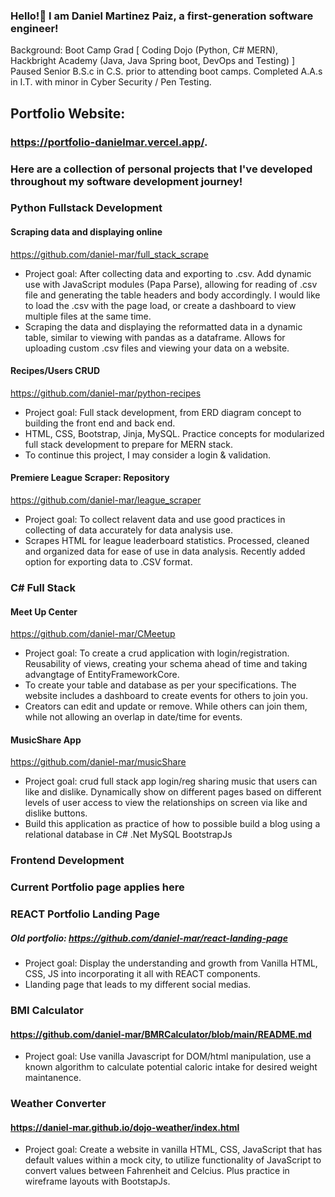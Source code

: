 ### Hello!👋 I am Daniel Martinez Paiz, a first-generation software engineer!
Background: Boot Camp Grad [ Coding Dojo (Python, C# MERN), Hackbright Academy (Java, Java Spring boot, DevOps and Testing) ]
Paused Senior B.S.c in C.S. prior to attending boot camps. Completed A.A.s in I.T. with minor in Cyber Security / Pen Testing.

## Portfolio Website:
### https://portfolio-danielmar.vercel.app/.


### Here are a collection of personal projects that I've developed throughout my software development journey!

### Python Fullstack Development
#### Scraping data and displaying online
https://github.com/daniel-mar/full_stack_scrape
- Project goal: After collecting data and exporting to .csv. Add dynamic use with JavaScript modules (Papa Parse), allowing for reading of .csv file and generating the table headers and body accordingly. I would like to load the .csv with the page load, or create a dashboard to view multiple files at the same time.
- Scraping the data and displaying the reformatted data in a dynamic table, similar to viewing with pandas as a dataframe. Allows for uploading custom .csv files and viewing your data on a website.

#### Recipes/Users CRUD
https://github.com/daniel-mar/python-recipes
- Project goal: Full stack development, from ERD diagram concept to building the front end and back end.
- HTML, CSS, Bootstrap, Jinja, MySQL. Practice concepts for modularized full stack development to prepare for MERN stack.
- To continue this project, I may consider a login & validation.

#### Premiere League Scraper: Repository
https://github.com/daniel-mar/league_scraper
- Project goal: To collect relavent data and use good practices in collecting of data accurately for data analysis use. 
- Scrapes HTML for league leaderboard statistics. Processed, cleaned and organized data for ease of use in data analysis. Recently added option for exporting data to .CSV format.

### C# Full Stack
#### Meet Up Center
https://github.com/daniel-mar/CMeetup
- Project goal: To create a crud application with login/registration. Reusability of views, creating your schema ahead of time and taking advangtage of EntityFrameworkCore.
- To create your table and database as per your specifications. The website includes a dashboard to create events for others to join you.
- Creators can edit and update or remove. While others can join them, while not allowing an overlap in date/time for events.

#### MusicShare App
https://github.com/daniel-mar/musicShare
- Project goal: crud full stack app login/reg sharing music that users can like and dislike. Dynamically show on different pages based on different levels of user access to view the relationships on screen via like and dislike buttons.
- Build this application as practice of how to possible build a blog using a relational database in C# .Net MySQL BootstrapJs

### Frontend Development

### Current Portfolio page applies here

### REACT Portfolio Landing Page
##### Old portfolio: https://github.com/daniel-mar/react-landing-page
- Project goal: Display the understanding and growth from Vanilla HTML, CSS, JS into incorporating it all with REACT components.
- Llanding page that leads to my different social medias.

### BMI Calculator
#### https://github.com/daniel-mar/BMRCalculator/blob/main/README.md
- Project goal: Use vanilla Javascript for DOM/html manipulation, use a known algorithm to calculate potential caloric intake for desired weight maintanence.
  
### Weather Converter
#### https://daniel-mar.github.io/dojo-weather/index.html
- Project goal: Create a website in vanilla HTML, CSS, JavaScript that has default values within a mock city, to utilize functionality of JavaScript to convert values between Fahrenheit and Celcius. Plus practice in wireframe layouts with BootstapJs.

<!--
**daniel-mar/daniel-mar** is a ✨ _special_ ✨ repository because its `README.md` (this file) appears on your GitHub profile.

Here are some ideas to get you started:

- 🔭 I’m currently working on ...
- 🌱 I’m currently learning ...
- 👯 I’m looking to collaborate on ...
- 🤔 I’m looking for help with ...
- 💬 Ask me about ...
- 📫 How to reach me: ...
- 😄 Pronouns: ...
-->
